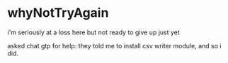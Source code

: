# whyNotTryAgain
i'm seriously at a loss here
but not ready to give up
just yet



asked chat gtp for help: they told me to install csv writer module, and so i did. 